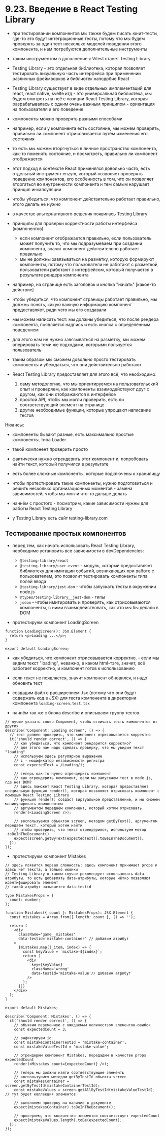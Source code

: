 # 9.23. Введение в React Testing Library

- при тестировании компонентов мы также будем писать юнит-тесты, где-то это будут интеграционные тесты, потому что мы будем проверять за один тест несколько моделей поведения этого компонента, и нам потребуются дополнительные инструменты
- таким инструментом в дополнение к Vitest станет Testing Library
- Testing Library - это отдельная библиотека, которая позволяет тестировать визуальную часть интерфейса при применении различных фреймворков и библиотек наподобие React
- Testing Library существует в виде отдельных имплементаций для react, react native, svelte итд - это универсальная библиотека, мы будем смотреть на неё с позиции React Testing Library, которая разрабатывалась с одним очень важным принципом - ориентация на пользователя и его поведение
- компоненты можно проверять разными способами
- например, если у компонента есть состояние, мы можем проверять, правильно ли компонент отрисовывается путём изменения его состояния
- то есть мы можем вторгнуться в личное пространство компонента, как-то поменять состояние, и посмотреть, правильно ли компонент отображается
- этот подход в контексте React применялся довольно часто, есть отдельный инструмент enzym, который позволяет проверять поведение компонентов, его особенность в том, что он позволяет вторгаться во внутренности компонента и тем самым нарушает принцип инкапсуляции
- чтобы убедиться, что компонент действительно работает правильно, этого делать не нужно
- в качестве альтернативного решения появилась Testing Library
- принципы для проверки корректности работы интерфейса (компонентов)

  - если компонент отображается правильно, если пользователь может получить то, что мы подразумеваем при создании компонента, значит компонент действительно работает правильно
  - мы не должны завязываться на разметку, которую формируют компоненты, потому что пользователи не работают с разметкой, пользователи работают с интерфейсом, который получается в результате рендера компонента

- например, на странице есть заголовок и кнопка "начать" [какое-то действие]
- чтобы убедиться, что компонент страницы работает правильно, мы должны понять, какую важную информацию компонент предоставляет, ради чего мы его создавали
- мы можем написать тест: мы должны убедиться, что после рендера компонента, появляется надпись и есть кнопка с определённым поведением
- для этого нам не нужно завязываться на разметку, мы можем оперировать теми же подходами, которыми пользуется пользователь
- таким образом мы сможем довольно просто тестировать компоненты и убеждаться, что они действительно работают

- React Testing Library предоставляет для этого всё, что необходимо:
  1. саму методологию, что мы ориентируемся на пользовательский опыт и проверяем, как компоненты взаимодействуют друг с другом, как они отображаются в интерфейсе
  2. простой API, чтобы мы могли проверить, есть ли соответствующий элемент на странице
  3. другие необходимые функции, которые упрощают написание тестов

Нюансы:

- компоненты бывают разные, есть максимально простые компоненты, типа Loader
- такой компонент проверить просто
- фактически нужно отрендерить этот компонент и, попробовать найти текст, который получился в результате
- есть более сложные компоненты, которые подключены к хранилищу
- чтобы протестировать такие компоненты, нужно подготовиться и решить несколько организационных моментов - замена зависимостей, чтобы мы могли что-то дальше делать

- начнём с простого - посмотрим, какие зависимости нужны для работы React Testing Library

- у Testing Library есть сайт testing-library.com

## Тестирование простых компонентов

- перед тем, как начать использовать React Testing Library, необходимо установить все зависимости в devDependencies:

  - `@testing-library/react`
  - `@testing-library/user-event` - модуль, который предоставляет библиотеку для имитации событий, возникающих при работе с пользователем, это позволит тестировать компоненты типа полей ввода
  - `@testing-library/jest-dom` - чтобы запускать тесты в окружении node.js
  - `@types/testing-library__jest-dom` - типы
  - `jsdom` - чтобы имитировать и проверять, как отрисовываются компоненты, с ними взаимодействовать, как это мы бы делали в DOM

- протестируем компонент LoadingScreen

```tsx
function LoadingScreen(): JSX.Element {
  return <p>Loading ...</p>;
}

export default LoadingScreen;
```

- как убедиться, что компонент отрисовывается корректно, - если мы видим текст "loading", неважно, в каком html-тэге, значит, всё работает корректно, и компонент готов к использованию
- если текст не появляется, значит компонент обновился, и надо обновить тест

- создадим файл с расширением .tsx (потому что они будут содержать код в JSX) для теста компонента в директории компонента `loading-screen.test.tsx`

- начнём так же с блока describe и описываем группу тестов

```tsx
// лучше указать слово Component, чтобы отличать тесты компонентов от других
describe('Component: Loading screen', () => {
  // тест должен проверить, что компонент отрисовывается корректно
  it('should render correct', () => {
    // как убедиться, что компонент рендерится корректно?
    // для этого нам надо сделать проверку, что мы увидим текст "loading"
    // используем здесь регулярное выражение
    // i - модификатор независимости регистра
    const expectedText = /Loading/i;

    // теперь как-то нужно отрендерить компонент
    // как отрендерить компонент, если мы запускаем тест в node.js, где нет DOM?
    // здесь поможет React Testing Library, которая предоставляет специальную функцию render(), которая позволяет отрисовать компонент с помощью React Testing Library
    // функция render() создаст виртуальное представление, и мы сможем манипулировать компонентом
    // аргументом передаём компонент, который хотим отрисовать
    render(<LoadingScreen />);

    // воспользуемся объектом screen, методом getByText(), аргументом передаём текст, который хотим найти
    // чтобы проверить, что текст отрендерился, используем метод .toBeInTheDocument()
    expect(screen.getByText(expectedText)).toBeInTheDocument();
  });
});
```

- протестируем компонент Mistakes

```tsx
// здесь появится первая сложность: здесь компонент принимает props и здесь нет текста, а только иконки
// Testing Library в таком случае рекомендует использовать data-атрибуты, то есть добавлять data-атрибуты, которые чётко позволяют идентифицировать элемент
// такой атрибут называется data-testid

type MistakesProps = {
  count: number;
};

function Mistakes({ count }: MistakesProps): JSX.Element {
  const mistakes = Array.from({ length: count }, () => '');

  return (
    <div
      className='game__mistakes'
      data-testid='mistake-container' // добавим атрибут
    >
      {mistakes.map((_item, index) => {
        const keyValue = `mistake-${index}`;
        return (
          <div
            key={keyValue}
            className='wrong'
            data-testid='mistake-value'// добавим атрибут
          />
        );
      })}
    </div>
  );
}

export default Mistakes;
```

```tsx
describe('Component: Mistakes', () => {
  it('should render correct', () => {
    // объявим переменную с ожидаемым количеством элементов-ошибок
    const expectedCount = 3;

    // зафиксируем id
    const mistakeContainerTestId = 'mistake-container';
    const mistakeValueTestId = 'mistake-value';

    // отрендерим компонент Mistakes, передадим в качестве props expectedCount
    render(<Mistakes count={expectedCount} />);

    // теперь мы должны найти соответствующие элементы
    // воспользуемся методом getByTestId объекта screen
    const mistakesContainer = screen.getByTestId(mistakeContainerTestId);
    const mistakeValues = screen.getAllByTestId(mistakeValueTestId); // тут будет коллекция элементов

    // выполняем проверку на наличие в документе
    expect(mistakesContainer).toBeInTheDocument();

    // проверяем, что количество элементов соответствует expectedCount
    expect(mistakeValues.length).toBe(expectedCount);
  });
});
```
